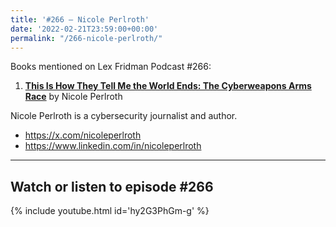 ```yaml
---
title: '#266 – Nicole Perlroth'
date: '2022-02-21T23:59:00+00:00'
permalink: "/266-nicole-perlroth/"
---
```


Books mentioned on Lex Fridman Podcast #266:

1. <b><a href="https://amzn.to/4505S1f" target="_blank" rel="sponsored noopener noreferrer">This Is How They Tell Me the World Ends: The Cyberweapons Arms Race</a></b> by Nicole Perlroth

<!--more-->

Nicole Perlroth is a cybersecurity journalist and author.

- <a href="https://x.com/nicoleperlroth" target="_blank">https://x.com/nicoleperlroth</a>
- <a href="https://www.linkedin.com/in/nicoleperlroth" target="_blank">https://www.linkedin.com/in/nicoleperlroth</a>

- - - - - -

## Watch or listen to episode #266

{% include youtube.html id='hy2G3PhGm-g' %}